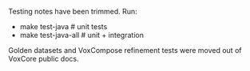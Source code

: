 Testing notes have been trimmed. Run:

- make test-java       # unit tests
- make test-java-all   # unit + integration

Golden datasets and VoxCompose refinement tests were moved out of VoxCore public docs.
